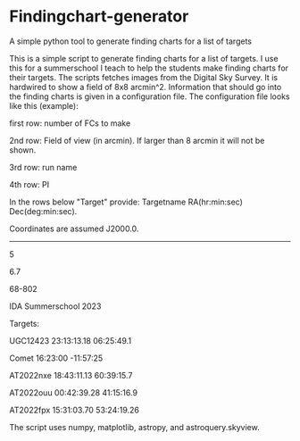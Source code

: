 # Findingchart-generator
A simple python tool to generate finding charts for a list of targets 

This is a simple script to generate finding charts for a list of targets. I use this for a summerschool I teach to help the students make finding charts for their targets. The scripts fetches images from the Digital Sky Survey. It is hardwired to show a field of 8x8 arcmin^2. Information that should go into the finding charts is given in a configuration file. The configuration file looks like this (example):

first row: number of FCs to make

2nd row: Field of view (in arcmin). If larger than 8 arcmin it will not be shown.

3rd row: run name

4th row: PI

In the rows below "Target" provide: Targetname RA(hr:min:sec) Dec(deg:min:sec).

Coordinates are assumed J2000.0.

----------------------------------------------------------------------------------

5

6.7

68-802

IDA Summerschool 2023


Targets:

UGC12423    23:13:13.18    06:25:49.1

Comet       16:23:00      -11:57:25

AT2022nxe   18:43:11.13    60:39:15.7

AT2022ouu   00:42:39.28    41:15:16.9

AT2022fpx   15:31:03.70    53:24:19.26


The script uses numpy, matplotlib, astropy, and astroquery.skyview.
